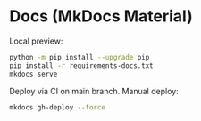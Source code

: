 # Docs (MkDocs Material)

Local preview:

```bash
python -m pip install --upgrade pip
pip install -r requirements-docs.txt
mkdocs serve
```

Deploy via CI on main branch. Manual deploy:

```bash
mkdocs gh-deploy --force
```
